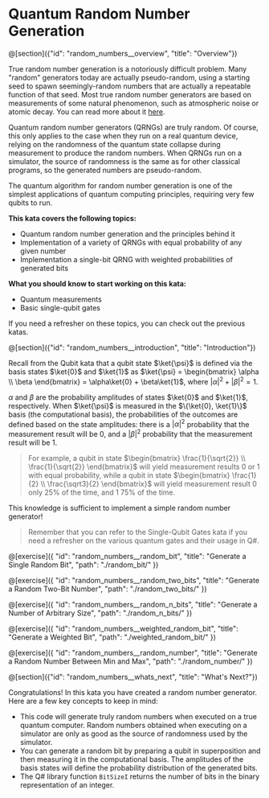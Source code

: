 # Quantum Random Number Generation

@[section]({"id": "random_numbers__overview", "title": "Overview"})

True random number generation is a notoriously difficult problem. Many "random" generators today are actually pseudo-random, using a starting seed to spawn seemingly-random numbers that are actually a repeatable function of that seed. Most true random number generators are based on measurements of some natural phenomenon, such as atmospheric noise or atomic decay. You can read more about it <a href="https://en.wikipedia.org/wiki/Random_number_generation" target="_blank">here</a>.

Quantum random number generators (QRNGs) are truly random. Of course, this only applies to the case when they run on a real quantum device, relying on the randomness of the quantum state collapse during measurement to produce the random numbers. When QRNGs run on a simulator, the source of randomness is the same as for other classical programs, so the generated numbers are pseudo-random.

The quantum algorithm for random number generation is one of the simplest applications of quantum computing principles, requiring very few qubits to run.

**This kata covers the following topics:**

- Quantum random number generation and the principles behind it
- Implementation of a variety of QRNGs with equal probability of any given number
- Implementation a single-bit QRNG with weighted probabilities of generated bits

**What you should know to start working on this kata:**

- Quantum measurements
- Basic single-qubit gates

If you need a refresher on these topics, you can check out the previous katas.

@[section]({"id": "random_numbers__introduction", "title": "Introduction"})

Recall from the Qubit kata that a qubit state $\ket{\psi}$ is defined via the basis states $\ket{0}$ and $\ket{1}$ as $\ket{\psi} = \begin{bmatrix} \alpha \\ \beta \end{bmatrix} = \alpha\ket{0} + \beta\ket{1}$, where $|\alpha|^2 + |\beta|^2 = 1$.

$\alpha$ and $\beta$ are the probability amplitudes of states $\ket{0}$ and $\ket{1}$, respectively. When $\ket{\psi}$ is measured in the $\{\ket{0}, \ket{1}\}$ basis (the computational basis), the probabilities of the outcomes are defined based on the state amplitudes: there is a $|\alpha|^2$ probability that the measurement result will be $0$, and a $|\beta|^2$ probability that the measurement result will be $1$.

> For example, a qubit in state $\begin{bmatrix} \frac{1}{\sqrt{2}} \\ \frac{1}{\sqrt{2}} \end{bmatrix}$ will yield measurement results $0$ or $1$ with equal probability, while a qubit in state $\begin{bmatrix} \frac{1}{2} \\ \frac{\sqrt3}{2} \end{bmatrix}$ will yield measurement result $0$ only 25% of the time, and $1$ 75% of the time.

This knowledge is sufficient to implement a simple random number generator!

> Remember that you can refer to the Single-Qubit Gates kata if you need a refresher on the various quantum gates and their usage in Q#.

@[exercise]({
    "id": "random_numbers__random_bit",
    "title": "Generate a Single Random Bit",
    "path": "./random_bit/"
})

@[exercise]({
    "id": "random_numbers__random_two_bits",
    "title": "Generate a Random Two-Bit Number",
    "path": "./random_two_bits/"
})

@[exercise]({
    "id": "random_numbers__random_n_bits",
    "title": "Generate a Number of Arbitrary Size",
    "path": "./random_n_bits/"
})

@[exercise]({
    "id": "random_numbers__weighted_random_bit",
    "title": "Generate a Weighted Bit",
    "path": "./weighted_random_bit/"
})

@[exercise]({
    "id": "random_numbers__random_number",
    "title": "Generate a Random Number Between Min and Max",
    "path": "./random_number/"
})

@[section]({"id": "random_numbers__whats_next", "title": "What's Next?"})

Congratulations! In this kata you have created a random number generator. Here are a few key concepts to keep in mind:

- This code will generate truly random numbers when executed on a true quantum computer. Random numbers obtained when executing on a simulator are only as good as the source of randomness used by the simulator.
- You can generate a random bit by preparing a qubit in superposition and then measuring it in the computational basis.
  The amplitudes of the basis states will define the probability distribution of the generated bits.
- The Q# library function `BitSizeI` returns the number of bits in the binary representation of an integer.
